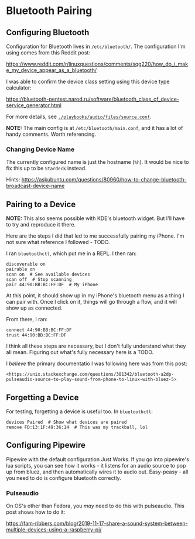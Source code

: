 # Bluetooth Pairing

## Configuring Bluetooth

Configuration for Bluetooth lives in `/etc/bluetooth/`. The configuration I'm using comes from this Reddit post:

<https://www.reddit.com/r/linuxquestions/comments/sqg220/how_do_i_make_my_device_appear_as_a_bluetooth/>

I was able to confirm the device class setting using this device type calculator:

<https://bluetooth-pentest.narod.ru/software/bluetooth_class_of_device-service_generator.html>

For more details, see [`./playbooks/audio/files/source.conf`](./playbooks/audio/files/source.conf).

**NOTE:** The main config is at `/etc/bluetooth/main.conf`, and it has a lot of handy comments. Worth referencing.

### Changing Device Name

The currently configured name is just the hostname (`%h`). It would be nice to fix this up to be `Stardeck` instead.

Hints: <https://askubuntu.com/questions/80960/how-to-change-bluetooth-broadcast-device-name>

## Pairing to a Device

**NOTE:** This also seems possible with KDE's bluetooth widget. But I'll have to try and reproduce it there.

Here are the steps I did that led to me successfully pairing my iPhone. I'm not sure what reference I followed - TODO.

I ran `bluetoothctl`, which put me in a REPL. I then ran:

```
discoverable on
pairable on
scan on  # See available devices
scan off  # Stop scanning
pair 44:90:BB:BC:FF:DF  # My iPhone
```

At this point, it should show up in my iPhone's bluetooth menu as a thing I can pair with. Once I click on it, things will go through a flow, and it will show up as connected.

From there, I ran:

```
connect 44:90:BB:BC:FF:DF
trust 44:90:BB:BC:FF:DF
```

I think all these steps are necessary, but I don't fully understand what they all mean. Figuring out what's fully necessary here is a TODO.

I *believe* the primary documentatio I was following here was from this post:

    <https://unix.stackexchange.com/questions/381342/bluetooth-a2dp-pulseaudio-source-to-play-sound-from-phone-to-linux-with-bluez-5>

## Forgetting a Device

For testing, forgetting a device is useful too. In `bluetoothctl`:

```
devices Paired  # Show what devices are paired
remove FD:13:1F:49:36:14  # This was my trackball, lol
```

## Configuring Pipewire

Pipewire with the default configuration Just Works. If you go into pipewire's lua scripts, you can see how it works - it listens for an audio source to pop up from bluez, and then automatically wires it to audio out. Easy-peasy - all you need to do is configure bluetooth correctly.

### Pulseaudio

On OS's other than Fedora, you *may* need to do this with pulseaudio. This post shows how to do it:

<https://fam-ribbers.com/blog/2019-11-17-share-a-sound-system-between-multiple-devices-using-a-raspberry-pi/>
